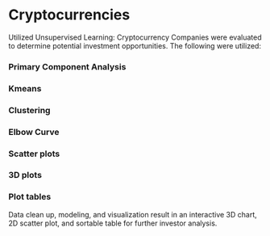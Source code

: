 # Cryptocurrencies
Utilized Unsupervised Learning: Cryptocurrency Companies were evaluated to determine potential investment opportunities.
The following were utilized:

### Primary Component Analysis
### Kmeans
### Clustering
### Elbow Curve
### Scatter plots
### 3D plots
### Plot tables


Data clean up, modeling, and visualization result in an interactive 3D chart, 2D scatter plot, and sortable table for further investor analysis.